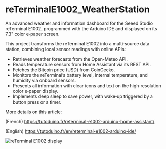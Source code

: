 # reTerminalE1002_WeatherStation
An advanced weather and information dashboard for the Seeed Studio reTerminal E1002, programmed with the Arduino IDE and displayed on its 7.3" color e‑paper screen.

This project transforms the reTerminal E1002 into a multi‑source data station, combining local sensor readings with online APIs:
- Retrieves weather forecasts from the Open-Meteo API.
- Reads temperature sensors from Home Assistant via its REST API.
- Fetches the Bitcoin price (USD) from CoinGecko.
- Monitors the reTerminal’s battery level, internal temperature, and humidity via onboard sensors.
- Presents all information with clear icons and text on the high‑resolution color e‑paper display.
- Implements deep sleep to save power, with wake‑up triggered by a button press or a timer.
 
More details on this article:

(French) https://tutoduino.fr/reterminal-e1002-arduino-home-assistant/

(English) https://tutoduino.fr/en/reterminal-e1002-arduino-ide/

![reTerminal E1002 display](https://tutoduino.fr/ookoorsa/2025/10/reTerminal-Arduino-EN.jpg)
